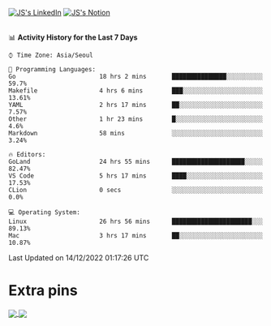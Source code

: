 
[![JS's LinkedIn](https://img.shields.io/badge/LinkedIn-blue?style=for-the-badge&logo=linkedin)](https://www.linkedin.com/in/jaeseung-lee-5a2a32139/) 
[![JS's Notion](https://img.shields.io/badge/Notion-black?style=for-the-badge&logo=notion)](https://bit.ly/ljswiki1) <br><br>
<!-- ![JS's GitHub stats](https://github-readme-stats-lemon-five.vercel.app/api?username=tkxkd0159&hide=contribs,prs,stars,issues&show_icons=true&theme=react&include_all_commits=true)   -->
<!-- ![Top Langs](https://github-readme-stats-lemon-five.vercel.app/api/top-langs/?username=tkxkd0159&layout=compact&hide=jupyter%20notebook,scss,html,css&langs_count=10)  -->


<!--START_SECTION:waka-->
📊 **Activity History for the Last 7 Days** 

```text
⌚︎ Time Zone: Asia/Seoul

💬 Programming Languages: 
Go                       18 hrs 2 mins       ███████████████░░░░░░░░░░   59.7% 
Makefile                 4 hrs 6 mins        ███░░░░░░░░░░░░░░░░░░░░░░   13.61% 
YAML                     2 hrs 17 mins       ██░░░░░░░░░░░░░░░░░░░░░░░   7.57% 
Other                    1 hr 23 mins        █░░░░░░░░░░░░░░░░░░░░░░░░   4.6% 
Markdown                 58 mins             ░░░░░░░░░░░░░░░░░░░░░░░░░   3.24%

🔥 Editors: 
GoLand                   24 hrs 55 mins      ████████████████████░░░░░   82.47% 
VS Code                  5 hrs 17 mins       ████░░░░░░░░░░░░░░░░░░░░░   17.53% 
CLion                    0 secs              ░░░░░░░░░░░░░░░░░░░░░░░░░   0.0%

💻 Operating System: 
Linux                    26 hrs 56 mins      ██████████████████████░░░   89.13% 
Mac                      3 hrs 17 mins       ██░░░░░░░░░░░░░░░░░░░░░░░   10.87%

```


 Last Updated on 14/12/2022 01:17:26 UTC
<!--END_SECTION:waka-->

# Extra pins
<a href="https://github.com/tkxkd0159/tkxkd0159.github.io">
  <img align="center" src="https://github-readme-stats-lemon-five.vercel.app/api/pin/?username=tkxkd0159&repo=nft-card-game&theme=react" />
</a>
<a href="https://github.com/tkxkd0159/dsalgo">
  <img align="center" src="https://github-readme-stats-lemon-five.vercel.app/api/pin/?username=tkxkd0159&repo=dsalgo&theme=react" />
</a>

<!---
- 🔭 I’m currently working on ...
- 🌱 I’m currently learning blockchain and distributed network
- 👯 I’m looking to collaborate on ...
- 🤔 I’m looking for help with ...
- 💬 Ask me about ...
- 📫 How to reach me: ...
- 😄 Pronouns: ...
- ⚡ Fun fact: ...
-->
